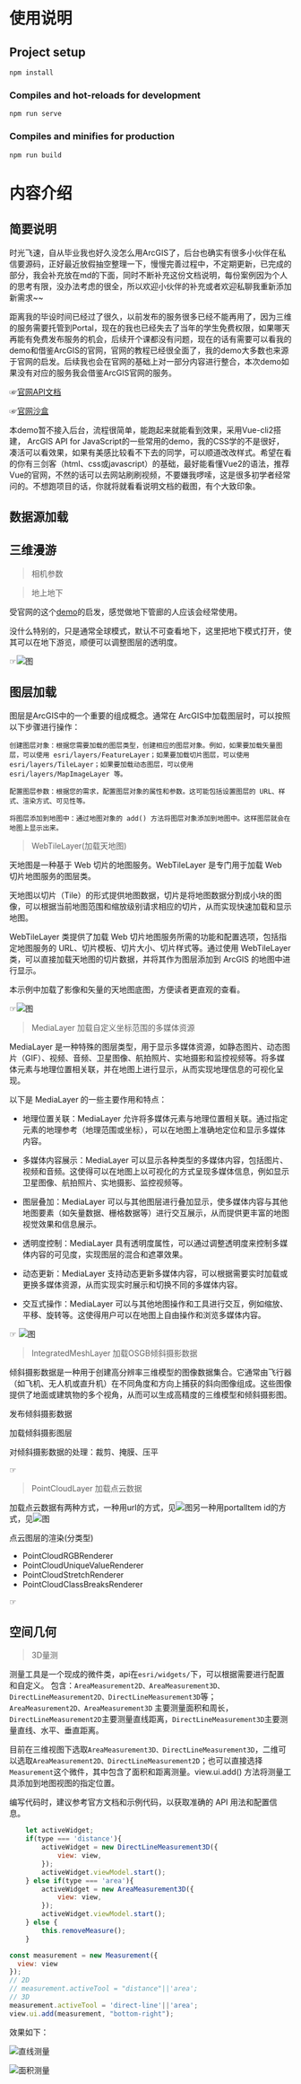 # 使用说明

## Project setup
```
npm install
```

### Compiles and hot-reloads for development
```
npm run serve
```

### Compiles and minifies for production
```
npm run build
```



# 内容介绍

## 简要说明
 
时光飞速，自从毕业我也好久没怎么用ArcGIS了，后台也确实有很多小伙伴在私信要源码，正好最近放假抽空整理一下，慢慢完善过程中，不定期更新，已完成的部分，我会补充放在md的下面，同时不断补充这份文档说明，每份案例因为个人的思考有限，没办法考虑的很全，所以欢迎小伙伴的补充或者欢迎私聊我重新添加新需求~~

距离我的毕设时间已经过了很久，以前发布的服务很多已经不能再用了，因为三维的服务需要托管到Portal，现在的我也已经失去了当年的学生免费权限，如果哪天再能有免费发布服务的机会，后续开个课都没有问题，现在的话有需要可以看我的demo和借鉴ArcGIS的官网，官网的教程已经很全面了，我的demo大多数也来源于官网的启发。后续我也会在官网的基础上对一部分内容进行整合，本次demo如果没有对应的服务我会借鉴ArcGIS官网的服务。

☞[官网API文档](https://developers.arcgis.com/javascript/latest/api-reference/)

☞[官网沙盒](https://developers.arcgis.com/javascript/latest/sample-code/)


本demo暂不接入后台，流程很简单，能跑起来就能看到效果，采用Vue-cli2搭建， ArcGIS API for JavaScript的一些常用的demo，我的CSS学的不是很好，凑活可以看效果，如果有美感比较看不下去的同学，可以顺道改改样式。希望在看的你有三剑客（html、css或javascript）的基础，最好能看懂Vue2的语法，推荐Vue的官网，不然的话可以去网站刷刷视频，不要嫌我啰嗦，这是很多初学者经常问的。不想跑项目的话，你就将就看看说明文档的截图，有个大致印象。

## 数据源加载


## 三维漫游

> 相机参数


> 地上地下

受官网的这个[demo](https://developers.arcgis.com/javascript/latest/sample-code/sandbox/?sample=sceneview-underground)的启发，感觉做地下管廊的人应该会经常使用。

没什么特别的，只是通常全球模式，默认不可查看地下，这里把地下模式打开，使其可以在地下游览，顺便可以调整图层的透明度。

☞![图](./mdimg/地上地下.png)

## 图层加载

图层是ArcGIS中的一个重要的组成概念。通常在 ArcGIS中加载图层时，可以按照以下步骤进行操作：

```
创建图层对象：根据您需要加载的图层类型，创建相应的图层对象。例如，如果要加载矢量图层，可以使用 esri/layers/FeatureLayer；如果要加载切片图层，可以使用 esri/layers/TileLayer；如果要加载动态图层，可以使用 esri/layers/MapImageLayer 等。

配置图层参数：根据您的需求，配置图层对象的属性和参数。这可能包括设置图层的 URL、样式、渲染方式、可见性等。

将图层添加到地图中：通过地图对象的 add() 方法将图层对象添加到地图中。这样图层就会在地图上显示出来。
```


> WebTileLayer(加载天地图)


天地图是一种基于 Web 切片的地图服务。WebTileLayer 是专门用于加载 Web 切片地图服务的图层类。

天地图以切片（Tile）的形式提供地图数据，切片是将地图数据分割成小块的图像，可以根据当前地图范围和缩放级别请求相应的切片，从而实现快速加载和显示地图。

WebTileLayer 类提供了加载 Web 切片地图服务所需的功能和配置选项，包括指定地图服务的 URL、切片模板、切片大小、切片样式等。通过使用 WebTileLayer 类，可以直接加载天地图的切片数据，并将其作为图层添加到 ArcGIS 的地图中进行显示。

本示例中加载了影像和矢量的天地图底图，方便读者更直观的查看。

☞![图](./mdimg/加载天地图.png)

> MediaLayer 加载自定义坐标范围的多媒体资源

MediaLayer 是一种特殊的图层类型，用于显示多媒体资源，如静态图片、动态图片（GIF）、视频、音频、卫星图像、航拍照片、实地摄影和监控视频等。将多媒体元素与地理位置相关联，并在地图上进行显示，从而实现地理信息的可视化呈现。

以下是 MediaLayer 的一些主要作用和特点：

* 地理位置关联：MediaLayer 允许将多媒体元素与地理位置相关联。通过指定元素的地理参考（地理范围或坐标），可以在地图上准确地定位和显示多媒体内容。

* 多媒体内容展示：MediaLayer 可以显示各种类型的多媒体内容，包括图片、视频和音频。这使得可以在地图上以可视化的方式呈现多媒体信息，例如显示卫星图像、航拍照片、实地摄影、监控视频等。

* 图层叠加：MediaLayer 可以与其他图层进行叠加显示，使多媒体内容与其他地图要素（如矢量数据、栅格数据等）进行交互展示，从而提供更丰富的地图视觉效果和信息展示。

* 透明度控制：MediaLayer 具有透明度属性，可以通过调整透明度来控制多媒体内容的可见度，实现图层的混合和遮罩效果。

* 动态更新：MediaLayer 支持动态更新多媒体内容，可以根据需要实时加载或更换多媒体资源，从而实现实时展示和切换不同的多媒体内容。

* 交互式操作：MediaLayer 可以与其他地图操作和工具进行交互，例如缩放、平移、旋转等。这使得用户可以在地图上自由操作和浏览多媒体内容。

☞ ![图](./mdimg/加载多媒体.png)

> IntegratedMeshLayer 加载OSGB倾斜摄影数据

倾斜摄影数据是一种用于创建高分辨率三维模型的图像数据集合。它通常由飞行器（如飞机、无人机或直升机）在不同角度和方向上捕获的斜向图像组成。这些图像提供了地面或建筑物的多个视角，从而可以生成高精度的三维模型和倾斜摄影图。

发布倾斜摄影数据


加载倾斜摄影图层


对倾斜摄影数据的处理：裁剪、掩膜、压平


☞

> PointCloudLayer 加载点云数据

加载点云数据有两种方式，一种用url的方式，见![图](./mdimg/点云url获取.png)另一种用portalItem id的方式，见![图](./mdimg/加载点云的portal值.png)

点云图层的渲染(分类型)

* PointCloudRGBRenderer
* PointCloudUniqueValueRenderer
* PointCloudStretchRenderer
* PointCloudClassBreaksRenderer

☞

## 空间几何

> 3D量测

测量工具是一个现成的微件类，api在`esri/widgets/`下，可以根据需要进行配置和自定义。
包含：`AreaMeasurement2D、AreaMeasurement3D、DirectLineMeasurement2D、DirectLineMeasurement3D`等；
`AreaMeasurement2D、AreaMeasurement3D` 主要测量面积和周长，`DirectLineMeasurement2D`主要测量直线距离，`DirectLineMeasurement3D`主要测量直线、水平、垂直距离。

目前在三维视图下选取`AreaMeasurement3D、DirectLineMeasurement3D`，二维可以选取`AreaMeasurement2D、DirectLineMeasurement2D`；也可以直接选择`Measurement`这个微件，其中包含了面积和距离测量。view.ui.add() 方法将测量工具添加到地图视图的指定位置。

编写代码时，建议参考官方文档和示例代码，以获取准确的 API 用法和配置信息。

```javascript
    let activeWidget;
    if(type === 'distance'){
        activeWidget = new DirectLineMeasurement3D({
            view: view,
        });
        activeWidget.viewModel.start();
    } else if(type === 'area'){
        activeWidget = new AreaMeasurement3D({
            view: view,
        });
        activeWidget.viewModel.start();
    } else {
        this.removeMeasure();
    }
```

```javascript
const measurement = new Measurement({
  view: view
});
// 2D
// measurement.activeTool = "distance"||'area';
// 3D
measurement.activeTool = 'direct-line'||'area';
view.ui.add(measurement, "bottom-right");

```
效果如下：


![直线测量](./mdimg/直线测量.png)

![面积测量](./mdimg//面积测量.png)














